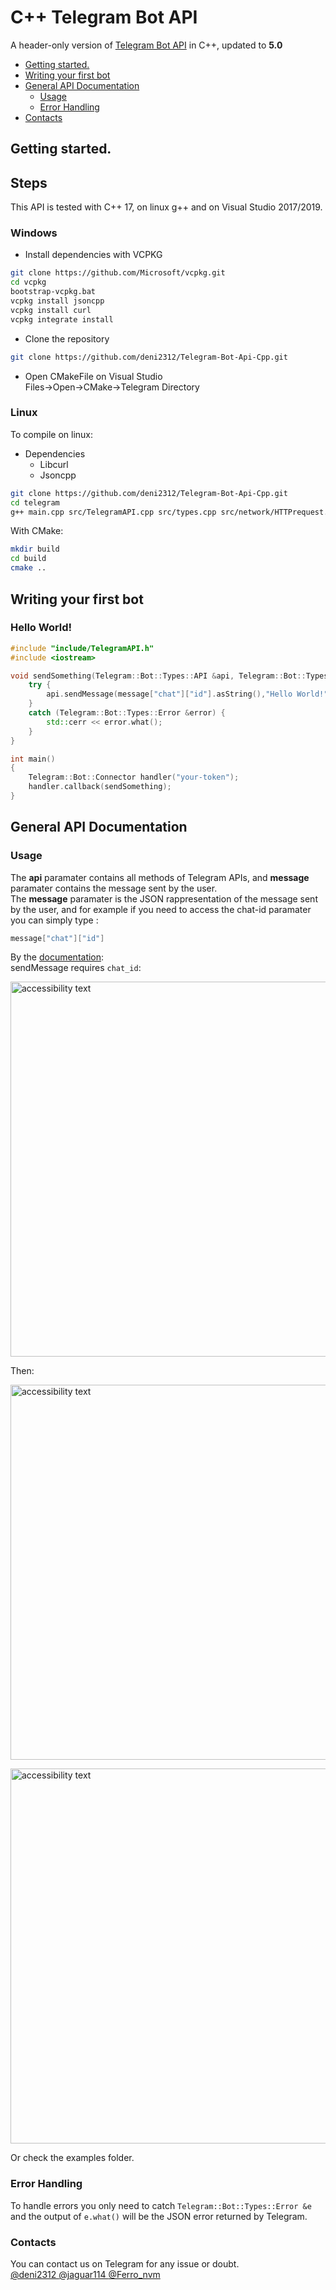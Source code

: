 
#  C++ Telegram Bot API



<p align="left">A header-only version of  <a href="https://core.telegram.org/bots/api">Telegram Bot API</a> in C++, updated to <b>5.0</b>
  
  * [Getting started.](#getting-started)
  * [Writing your first bot](#writing-your-first-bot)
  * [General API Documentation](#general-api-documentation)
    * [Usage](#usage)
    * [Error Handling](#error-handling)
  * [Contacts](#contacts)

## Getting started.

<h2> Steps </h2>

This API is tested with C++ 17, on linux g++ and on Visual Studio 2017/2019.
 
### Windows

* Install dependencies with VCPKG  
 ```bash
git clone https://github.com/Microsoft/vcpkg.git
cd vcpkg
bootstrap-vcpkg.bat
vcpkg install jsoncpp
vcpkg install curl
vcpkg integrate install
```  

* Clone the repository  
```bash
git clone https://github.com/deni2312/Telegram-Bot-Api-Cpp.git
```  

* Open CMakeFile on Visual Studio  
Files->Open->CMake->Telegram Directory


### Linux 
To compile on linux:  
  * Dependencies
    * Libcurl
    * Jsoncpp
```bash
git clone https://github.com/deni2312/Telegram-Bot-Api-Cpp.git
cd telegram
g++ main.cpp src/TelegramAPI.cpp src/types.cpp src/network/HTTPrequest.cpp -std=c++17 -lcurl -ljsoncpp -lpthread
```  
With CMake:  
```bash
mkdir build
cd build
cmake ..
```  


## Writing your first bot

<h3>Hello World!</h3>

```c++
#include "include/TelegramAPI.h"
#include <iostream>

void sendSomething(Telegram::Bot::Types::API &api, Telegram::Bot::Types::MessageReceive &message) {
	try {
		api.sendMessage(message["chat"]["id"].asString(),"Hello World!");
	}
	catch (Telegram::Bot::Types::Error &error) {
		std::cerr << error.what();
	}
}

int main()
{
	Telegram::Bot::Connector handler("your-token");
	handler.callback(sendSomething);
}

```


## General API Documentation

### Usage

The **api** paramater contains all methods of Telegram APIs, and **message** paramater contains the message sent by the user.  
The **message** paramater is the JSON rappresentation of the message sent by the user, and for example if you need to access the chat-id paramater you can simply type : 
```c++
message["chat"]["id"]
 ```
By the <a href="https://core.telegram.org/bots/api">documentation</a>:  
sendMessage requires `chat_id`:

<p align="left">
  <img src="https://github.com/deni2312/Telegram-Bot-Api-Cpp/blob/master/bin/Image4.PNG" width="600" alt="accessibility text">
</p>

Then:

<p align="left">
  <img src="https://github.com/deni2312/Telegram-Bot-Api-Cpp/blob/master/bin/Image5.PNG" width="600" alt="accessibility text">
</p>

<p align="left">
  <img src="https://github.com/deni2312/Telegram-Bot-Api-Cpp/blob/master/bin/Image6.PNG" width="600" alt="accessibility text">
</p>
Or check the examples folder.

### Error Handling

To handle errors you only need to catch `Telegram::Bot::Types::Error &e` and the output of `e.what()` will be the JSON error returned by Telegram.

### Contacts

You can contact us on Telegram for any issue or doubt.  
<a href="https://t.me/deni2312"> @deni2312 </a><a href="https://t.me/jaguar114"> @jaguar114 </a> <a href="https://t.me/Ferro_nvm"> @Ferro_nvm </a>
